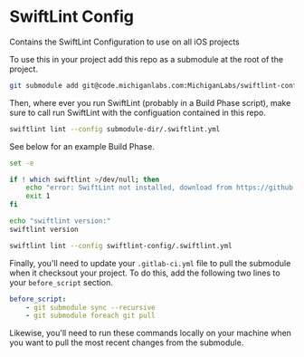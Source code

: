 # SwiftLint Config

Contains the SwiftLint Configuration to use on all iOS projects

To use this in your project add this repo as a submodule at the root of the project.

```sh
git submodule add git@code.michiganlabs.com:MichiganLabs/swiftlint-config.git
```

Then, where ever you run SwiftLint (probably in a Build Phase script), make sure to call run SwiftLint with the configuation contained in this repo.

```sh
swiftlint lint --config submodule-dir/.swiftlint.yml
```

See below for an example Build Phase.

```sh
set -e

if ! which swiftlint >/dev/null; then
    echo "error: SwiftLint not installed, download from https://github.com/realm/SwiftLint"
    exit 1
fi

echo "swiftlint version:"
swiftlint version

swiftlint lint --config swiftlint-config/.swiftlint.yml
```

Finally, you'll need to update your `.gitlab-ci.yml` file to pull the submodule when it checksout your project. To do this, add the following two lines to your `before_script` section.

```yml
before_script:
    - git submodule sync --recursive
    - git submodule foreach git pull
```

Likewise, you'll need to run these commands locally on your machine when you want to pull the most recent changes from the submodule.